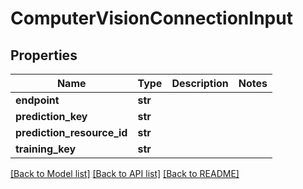 # ComputerVisionConnectionInput

## Properties
Name | Type | Description | Notes
------------ | ------------- | ------------- | -------------
**endpoint** | **str** |  | 
**prediction_key** | **str** |  | 
**prediction_resource_id** | **str** |  | 
**training_key** | **str** |  | 

[[Back to Model list]](../README.md#documentation-for-models) [[Back to API list]](../README.md#documentation-for-api-endpoints) [[Back to README]](../README.md)

